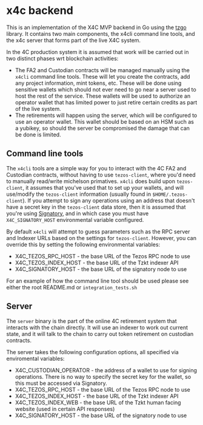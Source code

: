# x4c backend

This is an implementation of the X4C MVP backend in Go using the [tzgo](https://blockwatch.cc/tzgo) library. It contains two main components, the x4cli command line tools, and the x4c server that forms part of the live X4C system.

In the 4C production system it is assumed that work will be carried out in two distinct phases wrt blockchain activities:

* The FA2 and Custodian contracts will be managed manually using the `x4cli` command line tools. These will let you create the contracts, add any project information, mint tokens, etc. These will be done using sensitive wallets which should not ever need to go near a server used to host the rest of the service. These wallets will be used to authorize an operator wallet that has limited power to just retire certain credits as part of the live system.
* The retirements will happen using the server, which will be configured to use an operator wallet. This wallet should be based on an HSM such as a yubikey, so should the server be compromised the damage that can be done is limited.


## Command line tools

The `x4cli` tools are a simple way for you to interact with the 4C FA2 and Custodian contracts, without having to use `tezos-client`, where you'd need to manually read/write michelson primatives. `x4cli` does build upon `tezos-client`, it assumes that you've used that to set up your wallets, and will use/modify the `tezos-client` information (usually found in `$HOME/.tezos-client`). If you attempt to sign any operations using an address that doesn't have a secret key in the `tezos-client` data store, then it is assumed that you're using [Signatory](https://signatory.io), and in which case you must have `X4C_SIGNATORY_HOST` environmental variable configured.

By default `x4cli` will attempt to guess parameters such as the RPC server and Indexer URLs based on the settings for `tezos-client`. However, you can override this by setting the following environmental variables:

* X4C_TEZOS_RPC_HOST - the base URL of the Tezos RPC node to use
* X4C_TEZOS_INDEX_HOST - the base URL of the Tzkt indexer API
* X4C_SIGNATORY_HOST - the base URL of the signatory node to use

For an example of how the command line tool should be used please see either the root README.md or `integration_tests.sh`


## Server

The `server` binary is the part of the online 4C retirement system that interacts with the chain directly. It will use an indexer to work out current state, and it will talk to the chain to carry out token retirement on custodian contracts.

The server takes the following configuration options, all specified via enviromental variables:

* X4C_CUSTODIAN_OPERATOR - the address of a wallet to use for signing operations. There is no way to specify the secret key for the wallet, so this must be accessed via Signatory.
* X4C_TEZOS_RPC_HOST - the base URL of the Tezos RPC node to use
* X4C_TEZOS_INDEX_HOST - the base URL of the Tzkt indexer API
* X4C_TEZOS_INDEX_WEB - the base URL of the Tzkt human facing website (used in certain API responses)
* X4C_SIGNATORY_HOST - the base URL of the signatory node to use
